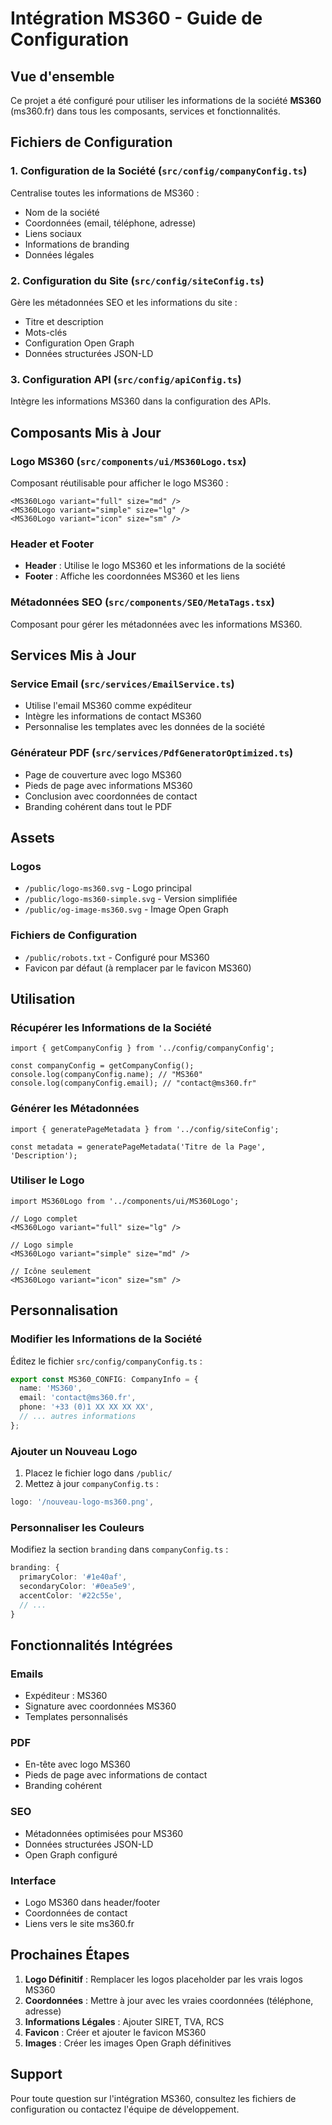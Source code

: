 # Intégration MS360 - Guide de Configuration

## Vue d'ensemble

Ce projet a été configuré pour utiliser les informations de la société **MS360** (ms360.fr) dans tous les composants, services et fonctionnalités.

## Fichiers de Configuration

### 1. Configuration de la Société (`src/config/companyConfig.ts`)

Centralise toutes les informations de MS360 :
- Nom de la société
- Coordonnées (email, téléphone, adresse)
- Liens sociaux
- Informations de branding
- Données légales

### 2. Configuration du Site (`src/config/siteConfig.ts`)

Gère les métadonnées SEO et les informations du site :
- Titre et description
- Mots-clés
- Configuration Open Graph
- Données structurées JSON-LD

### 3. Configuration API (`src/config/apiConfig.ts`)

Intègre les informations MS360 dans la configuration des APIs.

## Composants Mis à Jour

### Logo MS360 (`src/components/ui/MS360Logo.tsx`)

Composant réutilisable pour afficher le logo MS360 :
```tsx
<MS360Logo variant="full" size="md" />
<MS360Logo variant="simple" size="lg" />
<MS360Logo variant="icon" size="sm" />
```

### Header et Footer

- **Header** : Utilise le logo MS360 et les informations de la société
- **Footer** : Affiche les coordonnées MS360 et les liens

### Métadonnées SEO (`src/components/SEO/MetaTags.tsx`)

Composant pour gérer les métadonnées avec les informations MS360.

## Services Mis à Jour

### Service Email (`src/services/EmailService.ts`)

- Utilise l'email MS360 comme expéditeur
- Intègre les informations de contact MS360
- Personnalise les templates avec les données de la société

### Générateur PDF (`src/services/PdfGeneratorOptimized.ts`)

- Page de couverture avec logo MS360
- Pieds de page avec informations MS360
- Conclusion avec coordonnées de contact
- Branding cohérent dans tout le PDF

## Assets

### Logos
- `/public/logo-ms360.svg` - Logo principal
- `/public/logo-ms360-simple.svg` - Version simplifiée
- `/public/og-image-ms360.svg` - Image Open Graph

### Fichiers de Configuration
- `/public/robots.txt` - Configuré pour MS360
- Favicon par défaut (à remplacer par le favicon MS360)

## Utilisation

### Récupérer les Informations de la Société

```tsx
import { getCompanyConfig } from '../config/companyConfig';

const companyConfig = getCompanyConfig();
console.log(companyConfig.name); // "MS360"
console.log(companyConfig.email); // "contact@ms360.fr"
```

### Générer les Métadonnées

```tsx
import { generatePageMetadata } from '../config/siteConfig';

const metadata = generatePageMetadata('Titre de la Page', 'Description');
```

### Utiliser le Logo

```tsx
import MS360Logo from '../components/ui/MS360Logo';

// Logo complet
<MS360Logo variant="full" size="lg" />

// Logo simple
<MS360Logo variant="simple" size="md" />

// Icône seulement
<MS360Logo variant="icon" size="sm" />
```

## Personnalisation

### Modifier les Informations de la Société

Éditez le fichier `src/config/companyConfig.ts` :

```typescript
export const MS360_CONFIG: CompanyInfo = {
  name: 'MS360',
  email: 'contact@ms360.fr',
  phone: '+33 (0)1 XX XX XX XX',
  // ... autres informations
};
```

### Ajouter un Nouveau Logo

1. Placez le fichier logo dans `/public/`
2. Mettez à jour `companyConfig.ts` :

```typescript
logo: '/nouveau-logo-ms360.png',
```

### Personnaliser les Couleurs

Modifiez la section `branding` dans `companyConfig.ts` :

```typescript
branding: {
  primaryColor: '#1e40af',
  secondaryColor: '#0ea5e9',
  accentColor: '#22c55e',
  // ...
}
```

## Fonctionnalités Intégrées

### Emails
- Expéditeur : MS360
- Signature avec coordonnées MS360
- Templates personnalisés

### PDF
- En-tête avec logo MS360
- Pieds de page avec informations de contact
- Branding cohérent

### SEO
- Métadonnées optimisées pour MS360
- Données structurées JSON-LD
- Open Graph configuré

### Interface
- Logo MS360 dans header/footer
- Coordonnées de contact
- Liens vers le site ms360.fr

## Prochaines Étapes

1. **Logo Définitif** : Remplacer les logos placeholder par les vrais logos MS360
2. **Coordonnées** : Mettre à jour avec les vraies coordonnées (téléphone, adresse)
3. **Informations Légales** : Ajouter SIRET, TVA, RCS
4. **Favicon** : Créer et ajouter le favicon MS360
5. **Images** : Créer les images Open Graph définitives

## Support

Pour toute question sur l'intégration MS360, consultez les fichiers de configuration ou contactez l'équipe de développement.
